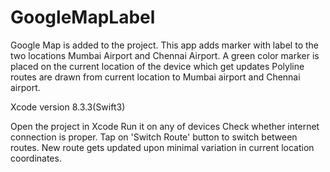 # GoogleMapLabel
Google Map is added to the project.
This app adds marker with label to the two locations Mumbai Airport and Chennai Airport.
A green color marker is placed on the current location of the device which get updates 
Polyline routes are drawn from current location to Mumbai airport and Chennai airport.

Xcode version 8.3.3(Swift3)

Open the project in Xcode
Run it on any of devices
Check whether internet connection is proper.
Tap on 'Switch Route' button to switch between routes.
New route gets updated upon minimal variation in current location coordinates.

